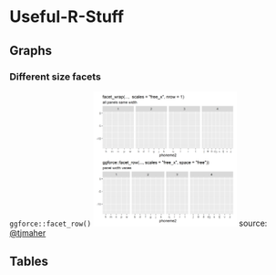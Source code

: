 # Useful-R-Stuff

## Graphs

### Different size facets 

`ggforce::facet_row()`
<img src="image.png" width="50%">
source: [@tjmaher](https://twitter.com/tjmahr/status/1229478565873356800)


## Tables

